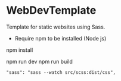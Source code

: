 # WebDevTemplate

Template for static websites using Sass.


- Require npm to be installed (Node js)

npm install


npm run dev
npm run build





    "sass": "sass --watch src/scss:dist/css",